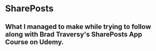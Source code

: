# SharePosts 

## What I managed to make while trying to follow along with Brad Traversy's SharePosts App Course on Udemy.
